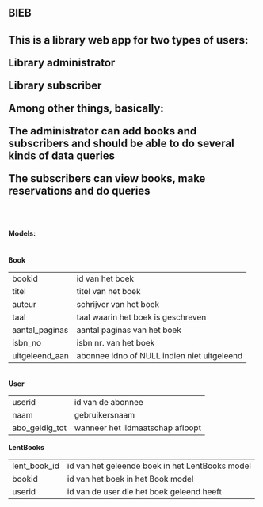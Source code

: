 <h2>BIEB<h2>

<p>This is a library web app for two types of users:</p>

<p>Library administrator</p>
<p>Library subscriber</p>

<p>Among other things, basically:</p>
<p>The administrator can add books and subscribers and should be able to do several kinds of data queries</p>
<p>The subscribers can view books, make reservations and do queries</p>
<br>

<h4>Models:<h4>
<br>
<b>Book</b>
<table>
<tr><td>bookid</td><td>id van het boek</td></tr>
<tr><td>titel</td><td>titel van het boek</td></tr>
<tr><td>auteur</td><td>schrijver van het boek</td></tr>
<tr><td>taal</td><td>taal waarin het boek is geschreven</td></tr>
<tr><td>aantal_paginas</td><td>aantal paginas van het boek</td></tr>
<tr><td>isbn_no</td><td>isbn nr. van het boek</td></tr>
<tr><td>uitgeleend_aan</td><td>abonnee idno of NULL indien niet uitgeleend</td></tr>
</table>
<br>
<b>User</b>
<table>
<tr><td>userid</td><td>id van de abonnee</td></tr>
<tr><td>naam</td><td>gebruikersnaam</td></tr>
<tr><td>abo_geldig_tot</td><td>wanneer het lidmaatschap afloopt</td></tr>
</table>
<b>LentBooks</b>
<table>
<tr><td>lent_book_id</td><td>id van het geleende boek in het LentBooks model</td></tr>
<tr><td>bookid</td><td>id van het boek in het Book model</td></tr>
<tr><td>userid</td><td>id van de user die het boek geleend heeft</td></tr>
</table>